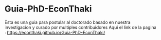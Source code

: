 # Guia-PhD-EconThaki
Esta es una guia para postular al doctorado basado en nuestra investigacion y curado por multiples contribuidores 
Aqui el link de la pagina : https://econthaki.github.io/Guia-PhD-EconThaki/

